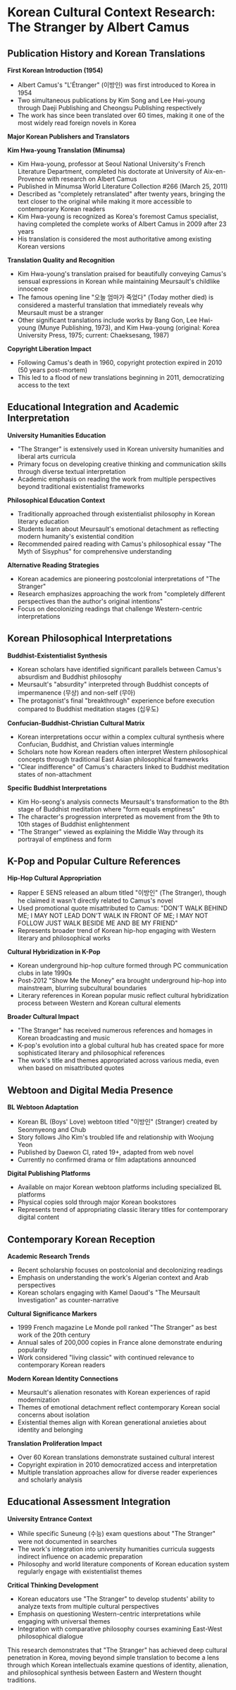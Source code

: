 # Korean Cultural Context Research: The Stranger by Albert Camus

## Publication History and Korean Translations

**First Korean Introduction (1954)**
- Albert Camus's "L'Étranger" (이방인) was first introduced to Korea in 1954
- Two simultaneous publications by Kim Song and Lee Hwi-young through Daeji Publishing and Cheongsu Publishing respectively
- The work has since been translated over 60 times, making it one of the most widely read foreign novels in Korea

**Major Korean Publishers and Translators**

**Kim Hwa-young Translation (Minumsa)**
- Kim Hwa-young, professor at Seoul National University's French Literature Department, completed his doctorate at University of Aix-en-Provence with research on Albert Camus
- Published in Minumsa World Literature Collection #266 (March 25, 2011)
- Described as "completely retranslated" after twenty years, bringing the text closer to the original while making it more accessible to contemporary Korean readers
- Kim Hwa-young is recognized as Korea's foremost Camus specialist, having completed the complete works of Albert Camus in 2009 after 23 years
- His translation is considered the most authoritative among existing Korean versions

**Translation Quality and Recognition**
- Kim Hwa-young's translation praised for beautifully conveying Camus's sensual expressions in Korean while maintaining Meursault's childlike innocence
- The famous opening line "오늘 엄마가 죽었다" (Today mother died) is considered a masterful translation that immediately reveals why Meursault must be a stranger
- Other significant translations include works by Bang Gon, Lee Hwi-young (Munye Publishing, 1973), and Kim Hwa-young (original: Korea University Press, 1975; current: Chaeksesang, 1987)

**Copyright Liberation Impact**
- Following Camus's death in 1960, copyright protection expired in 2010 (50 years post-mortem)
- This led to a flood of new translations beginning in 2011, democratizing access to the text

## Educational Integration and Academic Interpretation

**University Humanities Education**
- "The Stranger" is extensively used in Korean university humanities and liberal arts curricula
- Primary focus on developing creative thinking and communication skills through diverse textual interpretation
- Academic emphasis on reading the work from multiple perspectives beyond traditional existentialist frameworks

**Philosophical Education Context**
- Traditionally approached through existentialist philosophy in Korean literary education
- Students learn about Meursault's emotional detachment as reflecting modern humanity's existential condition
- Recommended paired reading with Camus's philosophical essay "The Myth of Sisyphus" for comprehensive understanding

**Alternative Reading Strategies**
- Korean academics are pioneering postcolonial interpretations of "The Stranger"
- Research emphasizes approaching the work from "completely different perspectives than the author's original intentions"
- Focus on decolonizing readings that challenge Western-centric interpretations

## Korean Philosophical Interpretations

**Buddhist-Existentialist Synthesis**
- Korean scholars have identified significant parallels between Camus's absurdism and Buddhist philosophy
- Meursault's "absurdity" interpreted through Buddhist concepts of impermanence (무상) and non-self (무아)
- The protagonist's final "breakthrough" experience before execution compared to Buddhist meditation stages (십우도)

**Confucian-Buddhist-Christian Cultural Matrix**
- Korean interpretations occur within a complex cultural synthesis where Confucian, Buddhist, and Christian values intermingle
- Scholars note how Korean readers often interpret Western philosophical concepts through traditional East Asian philosophical frameworks
- "Clear indifference" of Camus's characters linked to Buddhist meditation states of non-attachment

**Specific Buddhist Interpretations**
- Kim Ho-seong's analysis connects Meursault's transformation to the 8th stage of Buddhist meditation where "form equals emptiness"
- The character's progression interpreted as movement from the 9th to 10th stages of Buddhist enlightenment
- "The Stranger" viewed as explaining the Middle Way through its portrayal of emptiness and form

## K-Pop and Popular Culture References

**Hip-Hop Cultural Appropriation**
- Rapper E SENS released an album titled "이방인" (The Stranger), though he claimed it wasn't directly related to Camus's novel
- Used promotional quote misattributed to Camus: "DON'T WALK BEHIND ME; I MAY NOT LEAD DON'T WALK IN FRONT OF ME; I MAY NOT FOLLOW JUST WALK BESIDE ME AND BE MY FRIEND"
- Represents broader trend of Korean hip-hop engaging with Western literary and philosophical works

**Cultural Hybridization in K-Pop**
- Korean underground hip-hop culture formed through PC communication clubs in late 1990s
- Post-2012 "Show Me the Money" era brought underground hip-hop into mainstream, blurring subcultural boundaries
- Literary references in Korean popular music reflect cultural hybridization process between Western and Korean cultural elements

**Broader Cultural Impact**
- "The Stranger" has received numerous references and homages in Korean broadcasting and music
- K-pop's evolution into a global cultural hub has created space for more sophisticated literary and philosophical references
- The work's title and themes appropriated across various media, even when based on misattributed quotes

## Webtoon and Digital Media Presence

**BL Webtoon Adaptation**
- Korean BL (Boys' Love) webtoon titled "이방인" (Stranger) created by Seonmyeong and Chub
- Story follows Jiho Kim's troubled life and relationship with Woojung Yeon
- Published by Daewon CI, rated 19+, adapted from web novel
- Currently no confirmed drama or film adaptations announced

**Digital Publishing Platforms**
- Available on major Korean webtoon platforms including specialized BL platforms
- Physical copies sold through major Korean bookstores
- Represents trend of appropriating classic literary titles for contemporary digital content

## Contemporary Korean Reception

**Academic Research Trends**
- Recent scholarship focuses on postcolonial and decolonizing readings
- Emphasis on understanding the work's Algerian context and Arab perspectives
- Korean scholars engaging with Kamel Daoud's "The Meursault Investigation" as counter-narrative

**Cultural Significance Markers**
- 1999 French magazine Le Monde poll ranked "The Stranger" as best work of the 20th century
- Annual sales of 200,000 copies in France alone demonstrate enduring popularity
- Work considered "living classic" with continued relevance to contemporary Korean readers

**Modern Korean Identity Connections**
- Meursault's alienation resonates with Korean experiences of rapid modernization
- Themes of emotional detachment reflect contemporary Korean social concerns about isolation
- Existential themes align with Korean generational anxieties about identity and belonging

**Translation Proliferation Impact**
- Over 60 Korean translations demonstrate sustained cultural interest
- Copyright expiration in 2010 democratized access and interpretation
- Multiple translation approaches allow for diverse reader experiences and scholarly analysis

## Educational Assessment Integration

**University Entrance Context**
- While specific Suneung (수능) exam questions about "The Stranger" were not documented in searches
- The work's integration into university humanities curricula suggests indirect influence on academic preparation
- Philosophy and world literature components of Korean education system regularly engage with existentialist themes

**Critical Thinking Development**
- Korean educators use "The Stranger" to develop students' ability to analyze texts from multiple cultural perspectives
- Emphasis on questioning Western-centric interpretations while engaging with universal themes
- Integration with comparative philosophy courses examining East-West philosophical dialogue

This research demonstrates that "The Stranger" has achieved deep cultural penetration in Korea, moving beyond simple translation to become a lens through which Korean intellectuals examine questions of identity, alienation, and philosophical synthesis between Eastern and Western thought traditions.